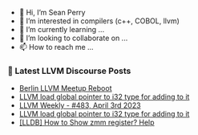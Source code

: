 - 👋 Hi, I’m Sean Perry
- 👀 I’m interested in compilers (c++, COBOL, llvm)
- 🌱 I’m currently learning ...
- 💞️ I’m looking to collaborate on ...
- 📫 How to reach me ...

<!---
s66perry/s66perry is a ✨ special ✨ repository because its `README.md` (this file) appears on your GitHub profile.
You can click the Preview link to take a look at your changes.
--->
### 📕 Latest LLVM Discourse Posts

<!-- DISCOURSE-LLVM:START -->
- [Berlin LLVM Meetup Reboot](https://discourse.llvm.org/t/berlin-llvm-meetup-reboot/63396#post_5)
- [LLVM load global pointer to i32 type for adding to it](https://discourse.llvm.org/t/llvm-load-global-pointer-to-i32-type-for-adding-to-it/69711#post_3)
- [LLVM Weekly - #483, April 3rd 2023](https://discourse.llvm.org/t/llvm-weekly-483-april-3rd-2023/69713#post_1)
- [LLVM load global pointer to i32 type for adding to it](https://discourse.llvm.org/t/llvm-load-global-pointer-to-i32-type-for-adding-to-it/69711#post_2)
- [[LLDB] How to Show zmm register? Help](https://discourse.llvm.org/t/lldb-how-to-show-zmm-register-help/69675#post_2)
<!-- DISCOURSE-LLVM:END -->

